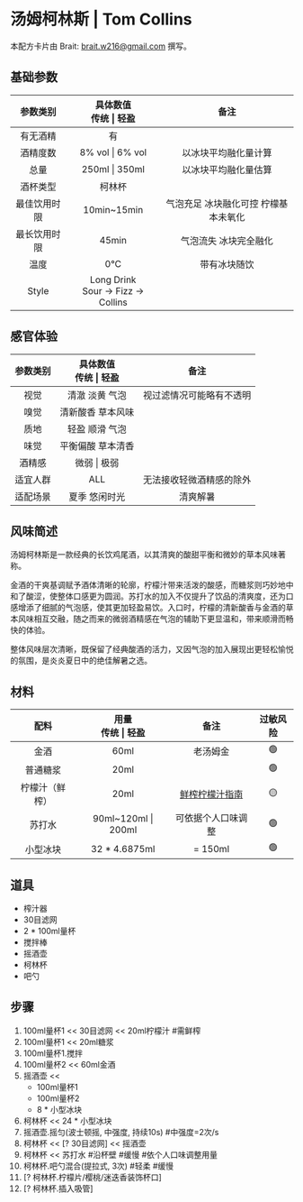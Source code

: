# **汤姆柯林斯 | Tom Collins**

本配方卡片由 Brait: <brait.w216@gmail.com> 撰写。

## 基础参数

|参数类别|具体数值<br>传统 \| 轻盈 |备注|
|:-:|:-:|:-:|
|有无酒精|有||
|酒精度数|8% vol \| 6% vol|以冰块平均融化量计算|
|总量|250ml \| 350ml|以冰块平均融化量估算|
|酒杯类型|柯林杯||
|最佳饮用时限|10min~15min|气泡充足 冰块融化可控 柠檬基本未氧化|
|最长饮用时限|45min|气泡流失 冰块完全融化|
|温度|0°C|带有冰块随饮|
|Style|Long Drink<br>Sour -> Fizz -> Collins||

## 感官体验

|参数类别|具体数值<br>传统 \| 轻盈 |备注|
|:-:|:-:|:-:|
|视觉|清澈 淡黄 气泡|视过滤情况可能略有不透明|
|嗅觉|清新酸香 草本风味||
|质地|轻盈 顺滑 气泡||
|味觉|平衡偏酸 草本清香||
|酒精感|微弱 \| 极弱||
|适宜人群|ALL|无法接收轻微酒精感的除外|
|适配场景|夏季 悠闲时光|清爽解暑|

## 风味简述

汤姆柯林斯是一款经典的长饮鸡尾酒，以其清爽的酸甜平衡和微妙的草本风味著称。

金酒的干爽基调赋予酒体清晰的轮廓，柠檬汁带来活泼的酸感，而糖浆则巧妙地中和了酸涩，使整体口感更为圆润。苏打水的加入不仅提升了饮品的清爽度，还为口感增添了细腻的气泡感，使其更加轻盈易饮。入口时，柠檬的清新酸香与金酒的草本风味相互交融，随之而来的微弱酒精感在气泡的辅助下更显温和，带来顺滑而畅快的体验。

整体风味层次清晰，既保留了经典酸酒的活力，又因气泡的加入展现出更轻松愉悦的氛围，是炎炎夏日中的绝佳解暑之选。

## 材料

|配料|用量<br>传统 \| 轻盈 |备注|过敏风险|
|:-:|:-:|:-:|:-:|
|金酒|60ml|老汤姆金|🟢|
|普通糖浆|20ml||🟢|
|柠檬汁（鲜榨）|20ml|[鲜榨柠檬汁指南](..\\..\\中间产物制备参考\鲜榨（黄）柠檬汁.md)|🟡|
|苏打水|90ml~120ml \| 200ml|可依据个人口味调整|🟢|
|小型冰块|32 \* 4.6875ml|= 150ml|🟢|

## 道具

- 榨汁器
- 30目滤网
- 2 \* 100ml量杯
- 搅拌棒
- 摇酒壶
- 柯林杯
- 吧勺

## 步骤

1. 100ml量杯1 \<\< 30目滤网 \<\< 20ml柠檬汁 #需鲜榨
2. 100ml量杯1 \<\< 20ml糖浆
3. 100ml量杯1.搅拌
4. 100ml量杯2 \<\< 60ml金酒
5. 摇酒壶 \<\<
    - 100ml量杯1
    - 100ml量杯2
    - 8 \* 小型冰块
6. 柯林杯 \<\< 24 \* 小型冰块
7. 摇酒壶.摇匀(波士顿摇, 中强度, 持续10s) #中强度=2次/s
8. 柯林杯 \<\< [? 30目滤网] \<\< 摇酒壶
9. 柯林杯 \<\< 苏打水 #沿杯壁 #缓慢 #依个人口味调整用量
10. 柯林杯.吧勺混合(提拉式, 3次) #轻柔 #缓慢
11. [? 柯林杯.柠檬片/樱桃/迷迭香装饰杯口]
12. [? 柯林杯.插入吸管]
